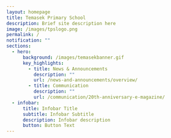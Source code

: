 ```yaml
---
layout: homepage
title: Temasek Primary School
description: Brief site description here
image: /images/tpslogo.png
permalink: /
notification: ""
sections:
  - hero:
      background: /images/temasekbanner.gif
      key_highlights:
        - title: News & Announcements
          description: ""
          url: /news-and-announcements/overview/
        - title: Communication
          description: ""
          url: /communication/20th-anniversary-e-magazine/
  - infobar:
      title: Infobar Title
      subtitle: Infobar Subtitle
      description: Infobar description
      button: Button Text
---
```

